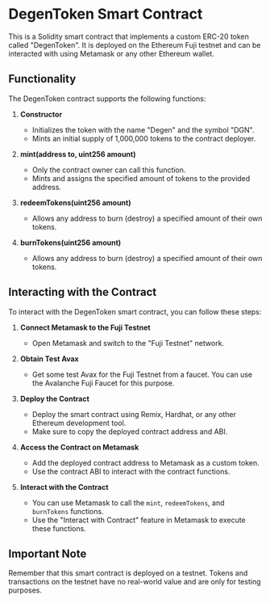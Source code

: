 # DegenToken Smart Contract

This is a Solidity smart contract that implements a custom ERC-20 token called "DegenToken". It is deployed on the Ethereum Fuji testnet and can be interacted with using Metamask or any other Ethereum wallet.

## Functionality

The DegenToken contract supports the following functions:

1. **Constructor**
   - Initializes the token with the name "Degen" and the symbol "DGN".
   - Mints an initial supply of 1,000,000 tokens to the contract deployer.

2. **mint(address to, uint256 amount)**
   - Only the contract owner can call this function.
   - Mints and assigns the specified amount of tokens to the provided address.

3. **redeemTokens(uint256 amount)**
   - Allows any address to burn (destroy) a specified amount of their own tokens.

4. **burnTokens(uint256 amount)**
   - Allows any address to burn (destroy) a specified amount of their own tokens.

## Interacting with the Contract

To interact with the DegenToken smart contract, you can follow these steps:

1. **Connect Metamask to the Fuji Testnet**
   - Open Metamask and switch to the "Fuji Testnet" network.

2. **Obtain Test Avax**
   - Get some test Avax for the Fuji Testnet from a faucet. You can use the Avalanche Fuji Faucet for this purpose.

3. **Deploy the Contract**
   - Deploy the smart contract using Remix, Hardhat, or any other Ethereum development tool.
   - Make sure to copy the deployed contract address and ABI.

4. **Access the Contract on Metamask**
   - Add the deployed contract address to Metamask as a custom token.
   - Use the contract ABI to interact with the contract functions.

5. **Interact with the Contract**
   - You can use Metamask to call the `mint`, `redeemTokens`, and `burnTokens` functions.
   - Use the "Interact with Contract" feature in Metamask to execute these functions.

## Important Note

Remember that this smart contract is deployed on a testnet. Tokens and transactions on the testnet have no real-world value and are only for testing purposes.

